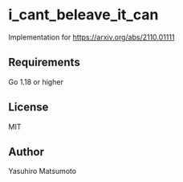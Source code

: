 # i_cant_beleave_it_can

Implementation for https://arxiv.org/abs/2110.01111

## Requirements

Go 1.18 or higher

## License

MIT

## Author

Yasuhiro Matsumoto
